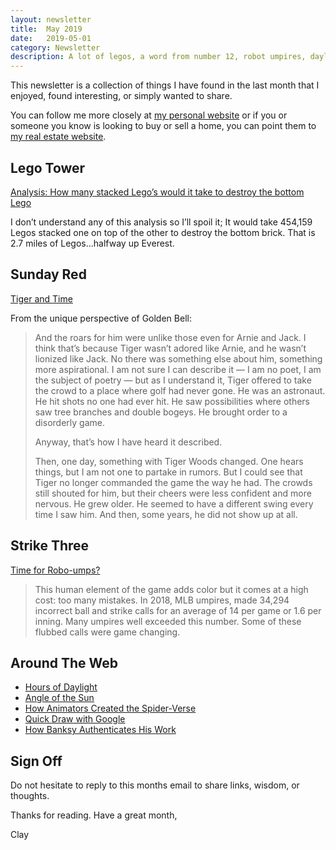 ```yaml
---
layout: newsletter
title:  May 2019
date:   2019-05-01
category: Newsletter
description: A lot of legos, a word from number 12, robot umpires, daylight hours, sunshine, animating Into the Spider-Verse, Banksy authentication
---
```


This newsletter is a collection of things I have found in the last month that I enjoyed, found interesting, or simply wanted to share.

You can follow me more closely at [my personal website](http://claycarson.net "Personal Website") or if you or someone you know is looking to buy or sell a home, you can point them to [my real estate website](http://claycarson.com "Business Website ").

## Lego Tower

[Analysis: How many stacked Lego’s would it take to destroy the bottom Lego](https://www.scribd.com/document/66096946/A-Redditor-s-Dilemma "Analysis: How many stacked Lego’s would it take to destroy the bottom Lego")

I don’t understand any of this analysis so I’ll spoil it; It would take 454,159 Legos stacked one on top of the other to destroy the bottom brick. That is 2.7 miles of Legos...halfway up Everest.

## Sunday Red

[Tiger and Time](https://joeposnanski.com/tiger-and-time/)

From the unique perspective of Golden Bell:

> And the roars for him were unlike those even for Arnie and Jack. I think that’s because Tiger wasn’t adored like Arnie, and he wasn’t lionized like Jack. No there was something else about him, something more aspirational. I am not sure I can describe it — I am no poet, I am the subject of poetry — but as I understand it, Tiger offered to take the crowd to a place where golf had never gone. He was an astronaut. He hit shots no one had ever hit. He saw possibilities where others saw tree branches and double bogeys. He brought order to a disorderly game.
> 
> Anyway, that’s how I have heard it described.
> 
> Then, one day, something with Tiger Woods changed. One hears things, but I am not one to partake in rumors. But I could see that Tiger no longer commanded the game the way he had. The crowds still shouted for him, but their cheers were less confident and more nervous. He grew older. He seemed to have a different swing every time I saw him. And then, some years, he did not show up at all.
 
## Strike Three

[Time for Robo-umps?](https://www.bu.edu/today/2019/mlb-umpires-strike-zone-accuracy/ "Time for Robo-umps?")

> This human element of the game adds color but it comes at a high cost: too many mistakes. In 2018, MLB umpires, made 34,294 incorrect ball and strike calls for an average of 14 per game or 1.6 per inning. Many umpires well exceeded this number. Some of these flubbed calls were game changing.

## Around The Web

- [Hours of Daylight](https://i.redd.it/09zt0whwl1q21.gif "Hours of Daylight")
- [Angle of the Sun](https://preview.redd.it/od94t7ohh9q21.gif?format=mp4&s=9c4cccbf85fcc92a920cf12faf35c0713a071e1f "Angle of the Sun")
- [How Animators Created the Spider-Verse](https://www.youtube.com/watch?v=l-wUKu_V2Lk "How Animators Created the Spider-Verse")
- [Quick Draw with Google](https://quickdraw.withgoogle.com "Quick Draw with Google")
- [How Banksy Authenticates His Work](https://reprage.com/post/how-banksy-authenticates-his-work "How Banksy Authenticates His Work")

## Sign Off

Do not hesitate to reply to this months email to share links, wisdom, or thoughts.

Thanks for reading. Have a great month,

Clay